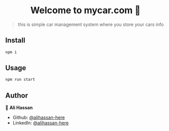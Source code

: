 <h1 align="center">Welcome to mycar.com 👋</h1>
<p>
</p>

> this is simple car management system where you store your cars info

## Install

```sh
npm i
```

## Usage

```sh
npm run start
```

## Author

👤 **Ali Hassan**

- Github: [@alihassan-here](https://github.com/alihassan-here)
- LinkedIn: [@alihassan-here](https://linkedin.com/in/alihassan-here)
